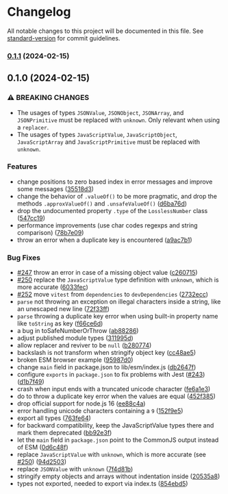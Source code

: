 # Changelog

All notable changes to this project will be documented in this file. See [standard-version](https://github.com/conventional-changelog/standard-version) for commit guidelines.

### [0.1.1](https://github.com/nobidev/jsonb/compare/v0.1.0...v0.1.1) (2024-02-15)

## 0.1.0 (2024-02-15)


### ⚠ BREAKING CHANGES

* The usages of types `JSONValue`, `JSONObject`, `JSONArray`, and `JSONPrimitive`
must be replaced with `unknown`. Only relevant when using a `replacer`.
* The usages of types `JavaScriptValue`, `JavaScriptObject`, `JavaScriptArray` and `JavaScriptPrimitive` must be replaced with `unknown`.

### Features

* change positions to zero based index in error messages and improve some messages ([35518d3](https://github.com/nobidev/jsonb/commit/35518d33eb2d21bce861fc996191a99c954d0459))
* change the behavior of `.valueOf()` to be more pragmatic, and drop the methods `.approxValueOf()` and `.unsafeValueOf()` ([d6ba76d](https://github.com/nobidev/jsonb/commit/d6ba76d11285e7ca538c92341235341a5fb95ad4))
* drop the undocumented property `.type` of the `LosslessNumber` class ([547cc19](https://github.com/nobidev/jsonb/commit/547cc19380215f675b20ce083ddf4c04d4f69e6c))
* performance improvements (use char codes regexps and string comparison) ([78b7e09](https://github.com/nobidev/jsonb/commit/78b7e092ba48ba4a4b7955f9dca98f0e8c0fc7aa))
* throw an error when a duplicate key is encountered ([a9ac7b1](https://github.com/nobidev/jsonb/commit/a9ac7b1989b5a7b25ec40c4cd34beca5068d2c3c))


### Bug Fixes

* [#247](https://github.com/nobidev/jsonb/issues/247) throw an error in case of a missing object value ([c260715](https://github.com/nobidev/jsonb/commit/c260715fe6c38cf999663bd83ffdce308ba623ee))
* [#250](https://github.com/nobidev/jsonb/issues/250) replace the `JavaScriptValue` type definition with `unknown`, which is more accurate ([6033fec](https://github.com/nobidev/jsonb/commit/6033fec2cf5b8064e5eff1ee3dfa8e3c951f98f8))
* [#252](https://github.com/nobidev/jsonb/issues/252) move `vitest` from `dependencies` to `devDependencies` ([2732ecc](https://github.com/nobidev/jsonb/commit/2732ecc6930fefe85c931c857f4f69da0b852ccc))
* `parse` not throwing an exception on illegal characters inside a string, like an unescaped new line ([72f33ff](https://github.com/nobidev/jsonb/commit/72f33ff724626e56804bf16414836e41f187f117))
* `parse` throwing a duplicate key error when using built-in property name like `toString` as key ([f66ce6d](https://github.com/nobidev/jsonb/commit/f66ce6d95d04946dc7ac9f63c465308f12c6d1aa))
* a bug in toSafeNumberOrThrow ([ab88286](https://github.com/nobidev/jsonb/commit/ab882863dae7fe416d522bb4a0be346918f73d87))
* adjust published module types ([311995d](https://github.com/nobidev/jsonb/commit/311995d9323c086a058a766486191197189004f4))
* allow replacer and reviver to be `null` ([b280774](https://github.com/nobidev/jsonb/commit/b2807742f05f01f583632a982743388ba68ae2e5))
* backslash is not transform when stringify object key ([cc48ae5](https://github.com/nobidev/jsonb/commit/cc48ae59f5871a92e1eecf9ae14737ce835f3cef))
* broken ESM browser example ([95987d0](https://github.com/nobidev/jsonb/commit/95987d0610e8661ce8120d58e212f942a9981e80))
* change `main` field in package.json to lib/esm/index.js ([db2647f](https://github.com/nobidev/jsonb/commit/db2647ffaba04defa13ae1bbce75f7eddc43a259))
* configure `exports` in `package.json` to fix problems with Jest ([#243](https://github.com/nobidev/jsonb/issues/243)) ([d1b7f49](https://github.com/nobidev/jsonb/commit/d1b7f49643fc90f3a4e447878533ce3477366189))
* crash when input ends with a truncated unicode character ([fe6a1e3](https://github.com/nobidev/jsonb/commit/fe6a1e3d1cb92665b8a152fb0cf1686fb9e7ca25))
* do to throw a duplicate key error when the values are equal ([452f385](https://github.com/nobidev/jsonb/commit/452f3851560241fd7c2afaab0268141b0fa4c4dc))
* drop official support for node.js 16 ([ee88c4a](https://github.com/nobidev/jsonb/commit/ee88c4ab36ca5034436d1b11c4aac2be1461478e))
* error handling unicode characters containing a `9` ([152f9e5](https://github.com/nobidev/jsonb/commit/152f9e5e9283198b3740753eff8ea01663aefa3f))
* export all types ([763fe64](https://github.com/nobidev/jsonb/commit/763fe64c23eda7de297faab7ccf93e2cc1d77e6a))
* for backward compatibility, keep the JavaScriptValue types there and mark them deprecated ([bb92e3f](https://github.com/nobidev/jsonb/commit/bb92e3f1ec1d304a0d024b35893966bf507307bd))
* let the `main` field in `package.json` point to the CommonJS output instead of ESM ([0d6c48f](https://github.com/nobidev/jsonb/commit/0d6c48f75925e292ae4829301db8a6f9f1beca39))
* replace `JavaScriptValue` with `unknown`, which is more accurate (see [#250](https://github.com/nobidev/jsonb/issues/250)) ([94d2503](https://github.com/nobidev/jsonb/commit/94d250311b6035de2b8700e7eaf7c9ba0b4639fc))
* replace `JSONValue` with `unknown` ([7f4d81b](https://github.com/nobidev/jsonb/commit/7f4d81be5f18376f94f2fb8de9ca8da933243635))
* stringify empty objects and arrays without indentation inside ([20535a8](https://github.com/nobidev/jsonb/commit/20535a8f52c4b148292126abf88cbe2d5518efd5))
* types not exported, needed to export via index.ts ([854ebd5](https://github.com/nobidev/jsonb/commit/854ebd55f9333bb05d6a72dc100c78e4452844d7))
